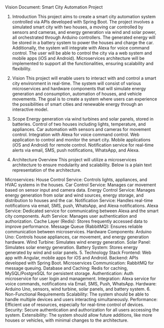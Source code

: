 Vision Document: Smart City Automation Project
1. Introduction
This project aims to create a smart city automation system controlled via APIs developed with Spring Boot. The project involves a simulated smart city with two houses, a moving car controlled by sensors and cameras, and energy generation via wind and solar power, all orchestrated through Arduino controllers. The generated energy will be stored in a battery system to power the houses and charge the car. Additionally, the system will integrate with Alexa for voice command control. The user will be able to control the city via a web system and mobile apps (iOS and Android). Microservices architecture will be implemented to support all the functionalities, ensuring scalability and flexibility.

2. Vision
This project will enable users to interact with and control a smart city environment in real-time. The system will consist of various microservices and hardware components that will simulate energy generation and consumption, automation of houses, and vehicle movements. The goal is to create a system where users can experience the possibilities of smart cities and renewable energy through an interactive model.

3. Scope
Energy generation via wind turbines and solar panels, stored in batteries.
Control of two houses including lights, temperature, and appliances.
Car automation with sensors and cameras for movement control.
Integration with Alexa for voice command control.
Web application to control and monitor the smart city.
Mobile applications (iOS and Android) for remote control.
Notification service for real-time alerts via email, SMS, push notifications, WhatsApp, and Alexa.
4. Architecture Overview
This project will utilize a microservices architecture to ensure modularity and scalability. Below is a plain text representation of the architecture.


Microservices:
House Control Service: Controls lights, appliances, and HVAC systems in the houses.
Car Control Service: Manages car movement based on sensor input and camera data.
Energy Control Service: Manages energy generation from solar and wind sources, energy storage, and distribution to houses and the car.
Notification Service: Handles real-time notifications via email, SMS, push, WhatsApp, and Alexa notifications.
Alexa Service: Dedicated service for communicating between Alexa and the smart city components.
Auth Service: Manages user authentication and authorization.
Cache Layer (Redis): Stores frequently accessed data to improve performance.
Message Queue (RabbitMQ): Ensures reliable communication between microservices.
Hardware Components:
Arduino Uno: Controls house appliances, car movement, and energy generation hardware.
Wind Turbine: Simulates wind energy generation.
Solar Panel: Simulates solar energy generation.
Battery System: Stores energy generated by wind and solar panels.
5. Technology Stack
Frontend: Web app with Angular, mobile apps for iOS and Android.
Backend: APIs developed with Spring Boot.
Microservices Communication: RabbitMQ for message queuing.
Database and Caching: Redis for caching, MySQL/PostgreSQL for persistent storage.
Authentication: Auth microservice for user login and management.
Integration: Alexa service for voice commands, notifications via Email, SMS, Push, WhatsApp.
Hardware: Arduino Uno, sensors, wind turbine, solar panels, and battery system.
6. Non-Functional Requirements
Scalability: The system should be able to handle multiple devices and users interacting simultaneously.
Performance: Efficient use of resources, especially for real-time control of devices.
Security: Secure authentication and authorization for all users accessing the system.
Extensibility: The system should allow future additions, like more houses or vehicles, with minimal changes to the architecture.
